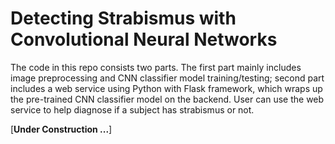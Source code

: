 # Detecting Strabismus with Convolutional Neural Networks

The code in this repo consists two parts. The first part mainly includes image preprocessing and CNN classifier model training/testing; second part includes a web service using Python with Flask framework, which wraps up the pre-trained CNN classifier model on the backend. User can use the web service to help diagnose if a subject has strabismus or not.

[<b>Under Construction ...</b>]



